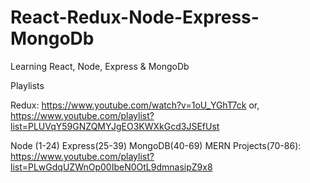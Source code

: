# React-Redux-Node-Express-MongoDb
Learning React, Node, Express &amp; MongoDb


Playlists

Redux:
https://www.youtube.com/watch?v=1oU_YGhT7ck
or,
https://www.youtube.com/playlist?list=PLUVqY59GNZQMYJgEO3KWXkGcd3JSEfUst


Node (1-24)
Express(25-39)
MongoDB(40-69)
MERN Projects(70-86):
https://www.youtube.com/playlist?list=PLwGdqUZWnOp00IbeN0OtL9dmnasipZ9x8
